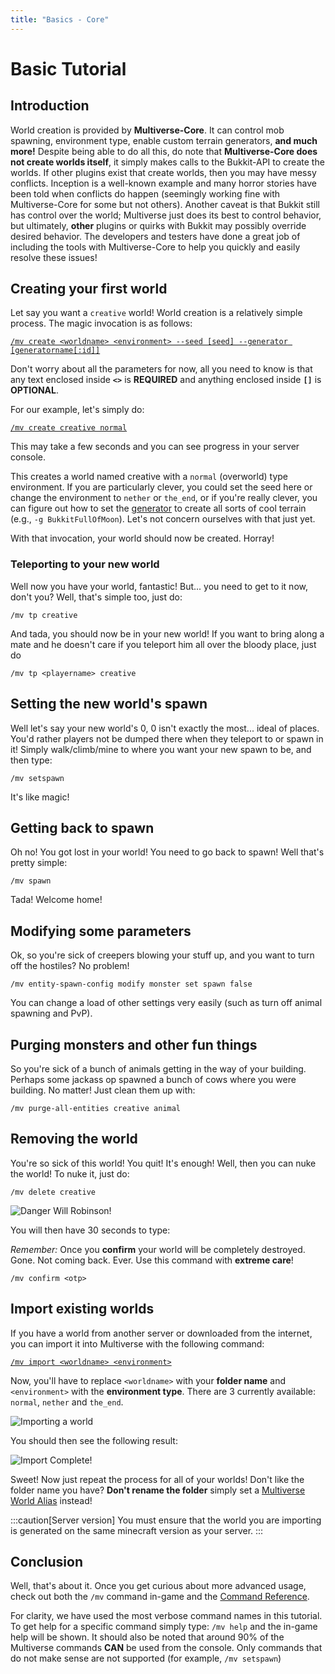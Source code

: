 ```yaml
---
title: "Basics - Core"
---
```


# Basic Tutorial

## Introduction

World creation is provided by **Multiverse-Core**. It can control mob spawning, environment type, enable custom terrain generators, **and much more!** Despite being able to do all this, do note that **Multiverse-Core does not create worlds itself**, it simply makes calls to the Bukkit-API to create the worlds. If other plugins exist that create worlds, then you may have messy conflicts. Inception is a well-known example and many horror stories have been told when conflicts do happen (seemingly working fine with Multiverse-Core for some but not others). Another caveat is that Bukkit still has control over the world; Multiverse just does its best to control behavior, but ultimately, **other** plugins or quirks with Bukkit may possibly override desired behavior. The developers and testers have done a great job of including the tools with Multiverse-Core to help you quickly and easily resolve these issues!

## Creating your first world

Let say you want a `creative` world! World creation is a relatively simple process. The magic invocation is as follows:

[`/mv create <worldname> <environment> --seed [seed] --generator [generatorname[:id]]`](/core/fundamentals/commands-usage#Create-Command)

Don't worry about all the parameters for now, all you need to know is that any text enclosed inside **`<>`** is **REQUIRED** and anything enclosed inside **`[]`** is **OPTIONAL**.

For our example, let's simply do:

[`/mv create creative normal`](/core/fundamentals/commands-usage#Create-Command)

This may take a few seconds and you can see progress in your server console.

This creates a world named creative with a `normal` (overworld) type environment. If you are particularly clever, you could set the seed here or change the environment to `nether` or `the_end`, or if you're really clever, you can figure out how to set the [generator](/core/reference/custom-generator-plugins) to create all sorts of cool terrain (e.g., `-g BukkitFullOfMoon`). Let's not concern ourselves with that just yet.

With that invocation, your world should now be created. Horray!

### Teleporting to your new world

Well now you have your world, fantastic! But... you need to get to it now, don't you? Well, that's simple too, just do:

```
/mv tp creative
```

And tada, you should now be in your new world! If you want to bring along a mate and he doesn't care if you teleport him all over the bloody place, just do

```
/mv tp <playername> creative
```

## Setting the new world's spawn

Well let's say your new world's 0, 0 isn't exactly the most... ideal of places. You'd rather players not be dumped there when they teleport to or spawn in it! Simply walk/climb/mine to where you want your new spawn to be, and then type:

```
/mv setspawn
```

It's like magic!

## Getting back to spawn

Oh no! You got lost in your world! You need to go back to spawn! Well that's pretty simple:

```
/mv spawn
```

Tada! Welcome home!

## Modifying some parameters

Ok, so you're sick of creepers blowing your stuff up, and you want to turn off the hostiles? No problem!

```
/mv entity-spawn-config modify monster set spawn false
```

You can change a load of other settings very easily (such as turn off animal spawning and PvP).

## Purging monsters and other fun things

So you're sick of a bunch of animals getting in the way of your building. Perhaps some jackass op spawned a bunch of cows where you were building. No matter! Just clean them up with:

```
/mv purge-all-entities creative animal
```

## Removing the world

You're so sick of this world! You quit! It's enough! Well, then you can nuke the world! To nuke it, just do:

```
/mv delete creative
```

![Danger Will Robinson!](/core/basics/danger-command.png)

You will then have 30 seconds to type:

_Remember:_ Once you **confirm** your world will be completely destroyed. Gone. Not coming back. Ever. Use this command with **extreme care**!

    /mv confirm <otp>

## Import existing worlds

If you have a world from another server or downloaded from the internet, you can import it into Multiverse with the following command:

[`/mv import <worldname> <environment>`](/core/fundamentals/commands-usage#Import-Command)

Now, you'll have to replace `<worldname>` with your **folder name** and `<environment>` with the **environment type**. There are 3 currently available: `normal`, `nether` and `the_end`.

![Importing a world](/core/basics/import-world.png)

You should then see the following result:

![Import Complete!](/core/basics/import-complete.png)

Sweet! Now just repeat the process for all of your worlds! Don't like the folder name you have? **Don't rename the folder** simply set a [Multiverse World Alias](/core/fundamentals/world-properties/#Alias) instead!

:::caution[Server version]
You must ensure that the world you are importing is generated on the same minecraft version as your server.
:::

## Conclusion

Well, that's about it. Once you get curious about more advanced usage, check out both the `/mv` command in-game and the [Command Reference](/core/fundamentals/commands-usage).

For clarity, we have used the most verbose command names in this tutorial. To get help for a specific command simply type: `/mv help` and the in-game help will be shown. It should also be noted that around 90% of the Multiverse commands **CAN** be used from the console. Only commands that do not make sense are not supported (for example, `/mv setspawn`)
